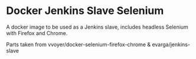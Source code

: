 # Docker Jenkins Slave Selenium

A docker image to be used as a Jenkins slave, includes headless Selenium with Firefox and Chrome.

Parts taken from vvoyer/docker-selenium-firefox-chrome & evarga/jenkins-slave
